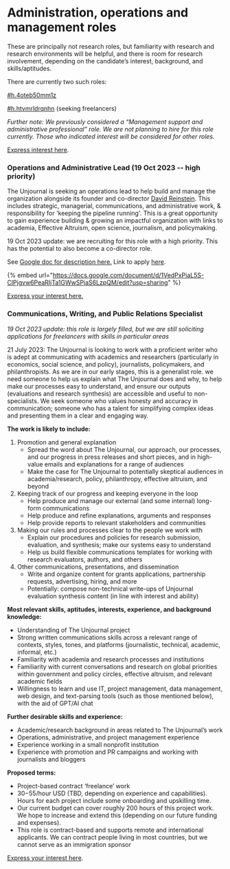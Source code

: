 # Administration, operations and management roles

These are principally not research roles, but familiarity with research and research environments will be helpful, and there is room for research involvement, depending on the candidate’s interest, background, and skills/aptitudes.&#x20;

There are currently two such roles:

[#h.4oteb50mm1z](administration-operations-and-management-roles.md#h.4oteb50mm1z "mention")&#x20;

[#h.htvmrldrqnhn](administration-operations-and-management-roles.md#h.htvmrldrqnhn "mention") (seeking freelancers)





_Further note: We previously considered a “Management support and administrative professional” role. We are not planning to hire for this role currently. Those who indicated interest will be considered for other roles._

[Express interest here](https://www.google.com/url?q=https://airtable.com/shrxGwooWtwZqY8cd\&sa=D\&source=editors\&ust=1692112926473191\&usg=AOvVaw388wUH9VVv1Lv5AyWJ5l\_l).



### Operations and Administrative Lead (19 Oct 2023 -- high priority) <a href="#h.4oteb50mm1z" id="h.4oteb50mm1z"></a>

The Unjournal is seeking an operations lead to help build and manage the organization alongside its founder and co-director [David Reinstein](https://www.davidreinstein.org/). This includes strategic, managerial, communications, and administrative work, & responsibility for 'keeping the pipeline running'. This is a great opportunity to gain experience building & growing an impactful organization with links to academia, Effective Altruism, open science, journalism, and policymaking.&#x20;



19 Oct 2023 update: we are recruiting for this role with a high priority. This has the potential to also become a co-director role.

See [Google doc for description here.](https://docs.google.com/document/d/1VedPxPiaL5S-ClPjgvw6PeaRIjTa1GWwSPjaS6LzpQM/edit?usp=sharing) Link to apply [here](https://airtable.com/appbPYEw9nURln7Qg/shroeCaOEtXNuspp5).

{% embed url="https://docs.google.com/document/d/1VedPxPiaL5S-ClPjgvw6PeaRIjTa1GWwSPjaS6LzpQM/edit?usp=sharing" %}

[Express your interest here.](https://airtable.com/appbPYEw9nURln7Qg/shroeCaOEtXNuspp5)



### Communications, Writing, and Public Relations Specialist <a href="#h.htvmrldrqnhn" id="h.htvmrldrqnhn"></a>

_19 Oct 2023 update: this role is largely filled, but we are still soliciting applications for freelancers with skills in particular areas_&#x20;

21 July 2023: The Unjournal is looking to work with a proficient writer who is adept at communicating with academics and researchers (particularly in economics, social science, and policy), journalists, policymakers, and philanthropists. As we are in our early stages, this is a generalist role. we need someone to help us explain what The Unjournal does and why, to help make our processes easy to understand, and ensure our outputs (evaluations and research synthesis) are accessible and useful to non-specialists. We seek someone who values honesty and accuracy in communication; someone who has a talent for simplifying complex ideas and presenting them in a clear and engaging way.

**The work is likely to include:**

1. Promotion and general explanation
   * Spread the word about The Unjournal, our approach, our processes, and our progress in press releases and short pieces, and in high-value emails and explanations for a range of audiences
   * Make the case for The Unjournal to potentially skeptical audiences in academia/research, policy, philanthropy, effective altruism, and beyond
2. Keeping track of our progress and keeping everyone in the loop
   * Help produce and manage our external (and some internal) long-form communications
   * Help produce and refine explanations, arguments and responses
   * Help provide reports to relevant stakeholders and communities
3. Making our rules and processes clear to the people we work with
   * Explain our procedures and policies for research submission, evaluation, and synthesis; make our systems easy to understand &#x20;
   * Help us build flexible communications templates for working with research evaluators, authors, and others
4. Other communications, presentations, and dissemination
   * Write and organize content for grants applications, partnership requests, advertising, hiring, and more
   * Potentially: compose non-technical write-ups of Unjournal evaluation synthesis content (in line with interest and ability)

**Most relevant skills, aptitudes, interests, experience, and background knowledge:**&#x20;

* Understanding of The Unjournal project
* Strong written communications skills across a relevant range of contexts, styles, tones, and platforms (journalistic, technical, academic, informal, etc.)
* Familiarity with academia and research processes and institutions
* Familiarity with current conversations and research on global priorities within government and policy circles, effective altruism, and relevant academic fields
* Willingness to learn and use IT, project management, data management, web design, and text-parsing tools (such as those mentioned below), with the aid of GPT/AI chat

**Further desirable skills and experience:**

* Academic/research background in areas related to The Unjournal’s work
* Operations, administrative, and project management experience
* Experience working in a small nonprofit institution
* Experience with promotion and PR campaigns and working with journalists and bloggers

**Proposed terms:**

* Project-based contract ‘freelance’ work
* $30-$55/hour USD (TBD, depending on experience and capabilities). Hours for each project include some onboarding and upskilling time.
* Our current budget can cover roughly 200 hours of this project work. We hope to increase and extend this (depending on our future funding and expenses).
* This role is contract-based and supports remote and international applicants. We can contract people living in most countries, but we cannot serve as an immigration sponsor

[Express your interest here](https://www.google.com/url?q=https://airtable.com/shrxGwooWtwZqY8cd\&sa=D\&source=editors\&ust=1692112926473191\&usg=AOvVaw388wUH9VVv1Lv5AyWJ5l\_l).
